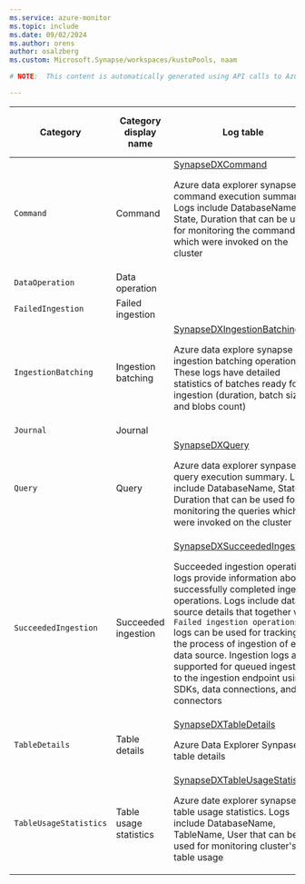 ```yaml
---
ms.service: azure-monitor
ms.topic: include
ms.date: 09/02/2024
ms.author: orens
author: osalzberg
ms.custom: Microsoft.Synapse/workspaces/kustoPools, naam

# NOTE:  This content is automatically generated using API calls to Azure. Any edits made on these files will be overwritten in the next run of the script. 

---
```

  
  
|Category|Category display name| Log table| [Supports basic log plan](/azure/azure-monitor/logs/basic-logs-configure?tabs=portal-1#compare-the-basic-and-analytics-log-data-plans)|[Supports ingestion-time transformation](/azure/azure-monitor/essentials/data-collection-transformations)| Example queries |Costs to export|
|---|---|---|---|---|---|---|
|`Command` |Command |[SynapseDXCommand](/azure/azure-monitor/reference/tables/synapsedxcommand)<p>Azure data explorer synapse command execution summary. Logs include DatabaseName, State, Duration that can be used for monitoring the commands which were invoked on the cluster|No|No||Yes |
|`DataOperation` |Data operation ||No|No||Yes |
|`FailedIngestion` |Failed ingestion ||No|No||Yes |
|`IngestionBatching` |Ingestion batching |[SynapseDXIngestionBatching](/azure/azure-monitor/reference/tables/synapsedxingestionbatching)<p>Azure data explore synapse ingestion batching operations. These logs have detailed statistics of batches ready for ingestion (duration, batch size and blobs count)|No|No||Yes |
|`Journal` |Journal ||No|No||Yes |
|`Query` |Query |[SynapseDXQuery](/azure/azure-monitor/reference/tables/synapsedxquery)<p>Azure data explorer synpase query execution summary. Logs include DatabaseName, State, Duration that can be used for monitoring the queries which were invoked on the cluster|No|No||Yes |
|`SucceededIngestion` |Succeeded ingestion |[SynapseDXSucceededIngestion](/azure/azure-monitor/reference/tables/synapsedxsucceededingestion)<p>Succeeded ingestion operations logs provide information about successfully completed ingest operations. Logs include data source details that together with `Failed ingestion operations` logs can be used for tracking the process of ingestion of each data source. Ingestion logs are supported for queued ingestion to the ingestion endpoint using SDKs, data connections, and connectors|No|Yes||Yes |
|`TableDetails` |Table details |[SynapseDXTableDetails](/azure/azure-monitor/reference/tables/synapsedxtabledetails)<p>Azure Data Explorer Synpase table details|No|No||Yes |
|`TableUsageStatistics` |Table usage statistics |[SynapseDXTableUsageStatistics](/azure/azure-monitor/reference/tables/synapsedxtableusagestatistics)<p>Azure date explorer synapse table usage statistics. Logs include DatabaseName, TableName, User that can be used for monitoring cluster's table usage|No|No||Yes |